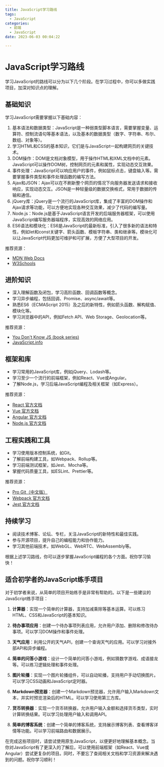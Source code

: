 ```yaml
---
title: JavaScript学习路线
tags:
  - JavaScript
categories:
  - 前端
  - JavaScript
date: 2023-06-03 00:04:22

---
```


# JavaScript学习路线

学习JavaScript的路线可以分为以下几个阶段。在学习过程中，你可以多做实践项目，加深对知识点的理解。

## 基础知识

学习JavaScript需要掌握以下基础内容：

1. 基本语法和数据类型：JavaScript是一种弱类型脚本语言，需要掌握变量、运算符、控制流语句等基本语法，以及基本的数据类型（数字、字符串、布尔、数组、对象等）。
2. 学习HTML和CSS的基本知识，它们是与JavaScript一起构建网页的关键技术。
3. DOM操作：DOM是文档对象模型，用于操作HTML和XML文档中的元素。JavaScript可以操作DOM树，控制网页的元素和属性，实现动态交互效果。
4. 事件处理：JavaScript可以响应用户的事件，例如鼠标点击，键盘输入等。需要掌握事件类型和事件处理函数的编写方法。
5. Ajax和JSON：Ajax可以在不刷新整个网页的情况下向服务器发送请求和接收响应，实现动态交互。JSON是一种轻量级的数据交换格式，常用于数据的传输和通信。
6. jQuery库：jQuery是一个流行的JavaScript库，集成了丰富的DOM操作和Ajax请求等功能，可以方便地实现各种交互效果，减少了代码的编写量。
7. Node.js：Node.js是基于JavaScript语言开发的后端服务器框架，可以使用JavaScript编写服务器端程序，实现高效的网络应用。
8. ES6语法和模块化：ES6是JavaScript的最新标准，引入了很多新的语法和特性，例如let和const关键字、箭头函数、模板字符串、类和继承等。模块化可以让JavaScript代码更加可维护和可扩展，方便了大型项目的开发。

推荐资源：

- [MDN Web Docs](https://developer.mozilla.org/zh-CN/docs/Web/JavaScript)
- [W3Schools](https://www.w3schools.com/js/)

## 进阶知识

- 深入理解函数及闭包，学习高阶函数、回调函数等概念。
- 学习异步编程，包括回调、Promise、async/await等。
- 熟悉ES6（ECMAScript 2015）及之后的新特性，例如箭头函数、解构赋值、模块化等。
- 学习浏览器中的API，例如Fetch API、Web Storage、Geolocation等。

推荐资源：

- [You Don't Know JS (book series)](https://github.com/getify/You-Dont-Know-JS)
- [JavaScript.info](https://zh.javascript.info/)

## 框架和库

- 学习常用的JavaScript库，例如jQuery、Lodash等。
- 学习至少一个流行的前端框架，例如React、Vue或Angular。
- 了解Node.js，学习后端JavaScript编程及相关框架（如Express）。

推荐资源：

- [React 官方文档](https://zh-hans.reactjs.org/)
- [Vue 官方文档](https://cn.vuejs.org/)
- [Angular 官方文档](https://angular.cn/)
- [Node.js 官方文档](https://nodejs.org/zh-cn/docs/)

## 工程实践和工具

- 学习使用版本控制系统，如Git。
- 了解前端构建工具，如Webpack、Rollup等。
- 学习前端测试框架，如Jest、Mocha等。
- 掌握代码质量工具，如ESLint、Prettier等。

推荐资源：

- [Pro Git（中文版）](https://git-scm.com/book/zh/v2)
- [Webpack 官方文档](https://webpack.js.org/concepts/)
- [Jest 官方文档](https://jestjs.io/zh-Hans/)

## 持续学习

- 阅读技术博客、论坛、专栏，关注JavaScript的新特性和最佳实践。
- 参与开源项目，提升自己的编程能力和协作能力。
- 学习其他前端技术，如WebGL、WebRTC、WebAssembly等。

根据上述学习路线，你可以逐步掌握JavaScript编程的各个方面。祝你学习愉快！

## 适合初学者的JavaScript练手项目

对于初学者来说，从简单的项目开始练手是非常有帮助的。以下是一些建议的JavaScript练手项目：

1. **计算器**：实现一个简单的计算器，支持加减乘除等基本运算。可以练习HTML、CSS和JavaScript的基本知识。

2. **待办事项应用**：创建一个待办事项列表应用，允许用户添加、删除和修改待办事项。可以学习DOM操作和事件处理。

3. **天气应用**：利用公开的天气API，创建一个查询天气的应用。可以学习对接外部API和异步编程。

4. **简单的问答小游戏**：设计一个简单的问答小游戏，例如猜数字游戏、成语接龙等。可以练习逻辑处理和事件处理。

5. **图片轮播**：实现一个图片轮播组件，可以自动轮播，支持用户手动切换图片。可以学习CSS动画和JavaScript定时器。

6. **Markdown预览器**：创建一个Markdown预览器，允许用户输入Markdown文本，并实时预览渲染后的HTML。可以学习使用第三方库。

7. **货币转换器**：实现一个货币转换器，允许用户输入金额和选择货币类型，实时计算转换结果。可以学习处理用户输入和调用API。

8. **简单的博客系统**：创建一个简单的博客系统，支持展示博客列表、查看博客详情等功能。可以学习前端路由和数据展示。

在完成这些项目时，请尝试使用原生JavaScript，以便更好地理解基本概念。当你对JavaScript有了更深入的了解后，可以使用前端框架（如React、Vue或Angular）尝试更复杂的项目。同时，不要忘了查阅相关文档和学习资源来解决遇到的问题。祝你学习顺利！
